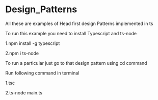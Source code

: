 # Design_Patterns

All these are examples of Head first design Patterns implemented in ts

To run this example you need to install Typescript and ts-node

1.npm install -g typescript

2.npm i ts-node 

To run a particular just go to that design pattern using cd command

Run following command in terminal

1.tsc 

2.ts-node main.ts
